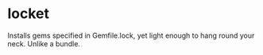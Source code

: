 locket
======

Installs gems specified in Gemfile.lock, yet light enough to hang round your neck. Unlike a bundle.
